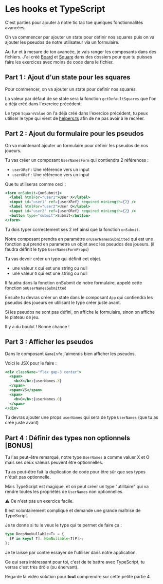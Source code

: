 # Les hooks et TypeScript

C'est parties pour ajouter à notre tic tac toe quelques fonctionnalités avancées.

On va commencer par ajouter un state pour définir nos squares puis on va ajouter
les pseudos de notre utilisateur via un formulaire.

Au fur et à mesure de ton avancée, je vais ranger les composants dans des fichiers.
J'ai créé [Board](/src/lib/tictactoe/Board.tsx) et [Square](/src/lib/tictactoe/Square.tsx) dans des dossiers pour que tu puisses faire
les exercices avec moins de code dans le fichier.

## Part 1 : Ajout d'un state pour les squares

Pour commencer, on va ajouter un state pour définir nos squares.

La valeur par défaut de se state sera la fonction `getDefaultSquares` que l'on a déjà créé
dans l'exercice précédent.

Le type `SquareValue` on l'a déjà créé dans l'exercice précédent, tu peux utiliser le type
qui vient de [helpers.ts](../lib/tictactoe/helpers.ts) afin de ne pas avoir à le recréer.

## Part 2 : Ajout du formulaire pour les pseudos

On va maintenant ajouter un formulaire pour définir les pseudos de nos joueurs.

Tu vas créer un composant `UserNamesForm` qui contiendra 2 références :

- `userXRef` : Une référence vers un input
- `userORef` : Une référence vers un input

Que tu utiliseras comme ceci :

```jsx
<form onSubmit={onSubmit}>
  <label htmlFor="user1">User X</label>
  <input id="user1" ref={userXRef} required minLength={2} />
  <label htmlFor="user2">User O</label>
  <input id="user2" ref={userORef} required minLength={2} />
  <button type="submit">Submit</button>
</form>
```

Tu dois typer correctement ses 2 ref ainsi que la fonction `onSubmit`.

Notre composant prendra en paramètre `onUserNamesSubmitted` qui est une fonction qui prend
en paramètre un objet avec les pseudos des joueurs. (il faudra définit le type `UserNamesFormProps`)

Tu vas devoir créer un type qui définit cet objet.

- une valeur `X` qui est une string ou null
- une valeur `O` qui est une string ou null

Il faudra dans la fonction onSubmit de notre formulaire, appelé cette fonction `onUserNamesSubmitted`

Ensuite tu devras créer un state dans le composant `App` qui contiendra les pseudos des joueurs
en utilisant le type créer juste avant.

Si les pseudos ne sont pas défini, on affiche le formulaire, sinon on affiche le plateau de jeu.

Il y a du boulot ! Bonne chance !

## Part 3 : Afficher les pseudos

Dans le composant `GameInfo` j'aimerais bien afficher les pseudos.

Voici le JSX pour le faire :

```jsx
<div className="flex gap-3 center">
  <span>
    <b>X</b>:{userNames.X}
  </span>
  <span>VS</span>
  <span>
    <b>O</b>:{userNames.O}
  </span>
</div>
```

Tu devras ajouter une props `userNames` qui sera de type `UserNames` (que tu as créé juste avant)

## Part 4 : Définir des types non optionnels [BONUS]

Tu l'as peut-être remarqué, notre type `UserNames` a comme valuer X et O mais ses
deux valeurs peuvent être optionnelles.

Tu as peut-être fait la duplication de code pour être sûr que ses types n'était pas optionnelle.

Mais TypeScript est magique, et on peut créer un type "utilitaire" qui va rendre
toutes les propriétés de `UserNames` non optionnelles.

⚠️ Ce n'est pas un exercice facile.

Il est volontairement compliqué et demande une grande maîtrise de TypeScript.

Je te donne si tu le veux le type qui te permet de faire ça :

```ts
type DeepNonNullable<T> = {
  [P in keyof T]: NonNullable<T[P]>;
};
```

Je te laisse par contre essayer de l'utiliser dans notre application.

Ce qui sera intéressant pour toi, c'est de te battre avec TypeScript, tu verras
c'est très drôle (ou énervant).

Regarde la vidéo solution pour **tout** comprendre sur cette petite partie 4.
